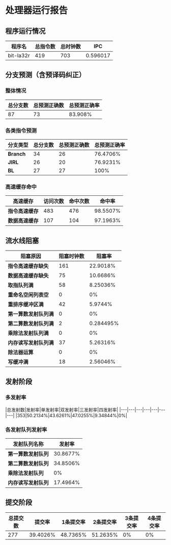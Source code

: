 # 处理器运行报告
## 程序运行情况
|程序名|总指令数|总时钟数|IPC|
|---|---|---|---|
|bit-la32r|419|703|0.596017|

## 分支预测（含预译码纠正）
### 整体情况
|总分支数|总预测正确数|总预测正确率|
|---|---|---|
|87|73|83.908%|

### 各类指令预测
|分支类型|总分支数|总预测正确数|总预测正确率|
|---|---|---|---|
|**Branch**| 34 | 26 | 76.4706%|
|**JIRL**| 26 | 20 | 76.9231%|
|**BL**| 27 | 27 | 100%|

### 高速缓存命中
|高速缓存|访问次数|命中次数|命中率|
|---|---|---|---|
|**指令高速缓存**| 483 | 476 | 98.5507%|
|**数据高速缓存**| 107 | 104 | 97.1963%|
## 流水线阻塞
|阻塞原因|阻塞时钟数|阻塞率|
|---|---|---|
|**指令高速缓存缺失**| 161 | 22.9018%|
|**数据高速缓存缺失**| 75 | 10.6686%|
|**取指队列满**| 58 | 8.25036%|
|**重命名空闲列表空**|0 | 0%|
|**重排序缓冲区满**|42 | 5.9744%|
|**第一算数发射队列满**|0 | 0%|
|**第二算数发射队列满**|2 | 0.284495%|
|**乘除法发射队列满**|0 | 0%|
|**内存读写发射队列满**|37 | 5.26316%|
|**除法器运算**|0 | 0%|
|**写缓冲满**|18 | 2.56046%|

## 发射阶段
### 多发射率
|总发射数|发射率|单发射率|双发射率|三发射率|四发射率|
|---|---|---|---|---|---|---|
|353|50.2134%|43.6261%|47.0255%|9.34844%|0%|

### 各发射队列发射率
|发射队列名称|发射率|
|---|---|
|**第一算数发射队列**|30.8677%|
|**第二算数发射队列**|34.8506%|
|**乘除法发射队列**|0%|
|**内存读写发射队列**|17.4964%|

## 提交阶段
|总提交数|提交率|1条提交率|2条提交率|3条提交率|4条提交率|
|---|---|---|---|---|---|
|277|39.4026%|48.7365%|51.2635%|0%|0%|
